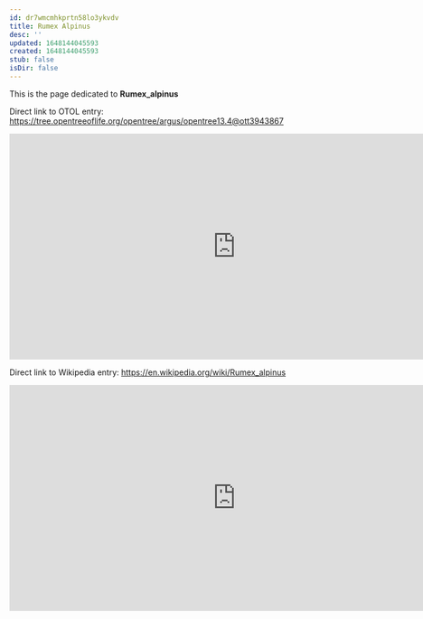 ```yaml
---
id: dr7wmcmhkprtn58lo3ykvdv
title: Rumex Alpinus
desc: ''
updated: 1648144045593
created: 1648144045593
stub: false
isDir: false
---
```

This is the page dedicated to **Rumex_alpinus**


Direct link to OTOL entry: https://tree.opentreeoflife.org/opentree/argus/opentree13.4@ott3943867



<html>
    <body>
    <iframe src="https://tree.opentreeoflife.org/opentree/argus/opentree13.4@ott3943867"
    width="800" height="400" frameborder="0" allowfullscreen> </iframe>
    </body>
</html>
    


Direct link to Wikipedia entry: https://en.wikipedia.org/wiki/Rumex_alpinus



<html>
    <body>
    <iframe src="https://en.wikipedia.org/wiki/Rumex_alpinus"
    width="800" height="400" frameborder="0" allowfullscreen> </iframe>
    </body>
</html>
    
